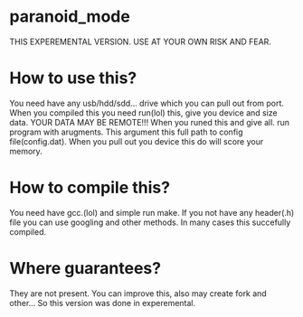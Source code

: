 # paranoid_mode
THIS EXPEREMENTAL VERSION. USE AT YOUR OWN RISK AND FEAR.

# How to use this?

You need have any usb/hdd/sdd... drive which you can pull out from port.
When you compiled this you need run(lol) this, give you device and size data.
YOUR DATA MAY BE REMOTE!!!
When you runed this and give all. run program with arugments. This argument this full path to config file(config.dat).
When you pull out you device this do will score your memory.


# How to compile this?
You need have gcc.(lol)
and simple run make.
If you not have any header(.h) file you can use googling and other methods.
In many cases this succefully compiled. 

# Where guarantees?

They are not present. You can improve this, also may create fork and other...
So this version was done in experemental.
